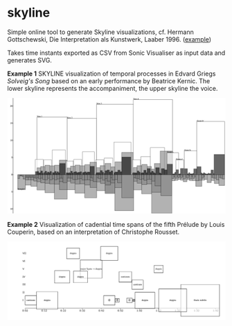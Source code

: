 # skyline
Simple online tool to generate Skyline visualizations, cf. Hermann Gottschewski,
Die Interpretation als Kunstwerk, Laaber 1996. ([example](http://fusehime.c.u-tokyo.ac.jp/gottschewski/doc/dissgraphics/Hauptgraphik3.JPG))

Takes time instants exported as CSV from Sonic Visualiser as input data and generates SVG.

**Example 1**
SKYLINE visualization of temporal processes in Edvard Griegs *Solveig's Song* based on an early performance
by Beatrice Kernic. The lower skyline represents the accompaniment, the upper skyline the voice. 

![example1](./examples/example1.png)

**Example 2**
Visualization of cadential time spans of the fifth Prélude by Louis Couperin, based on an interpretation of
Christophe Rousset.

![example1](./examples/example2.png)


